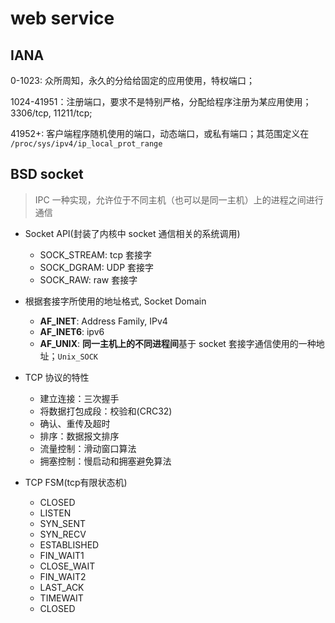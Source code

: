 # web service

## IANA

0-1023: 众所周知，永久的分给给固定的应用使用，特权端口；

1024-41951：注册端口，要求不是特别严格，分配给程序注册为某应用使用；3306/tcp, 11211/tcp;

41952+: 客户端程序随机使用的端口，动态端口，或私有端口；其范围定义在 `/proc/sys/ipv4/ip_local_prot_range`

## BSD socket

> IPC 一种实现，允许位于不同主机（也可以是同一主机）上的进程之间进行通信

- Socket API(封装了内核中 socket 通信相关的系统调用)
  - SOCK_STREAM: tcp 套接字
  - SOCK_DGRAM: UDP 套接字
  - SOCK_RAW: raw 套接字

- 根据套接字所使用的地址格式, Socket Domain
  - **AF_INET**: Address Family, IPv4
  - **AF_INET6**: ipv6
  - **AF_UNIX**: **同一主机上的不同进程间**基于 socket 套接字通信使用的一种地址；`Unix_SOCK`

- TCP 协议的特性
  - 建立连接：三次握手
  - 将数据打包成段：校验和(CRC32)
  - 确认、重传及超时
  - 排序：数据报文排序
  - 流量控制：滑动窗口算法
  - 拥塞控制：慢启动和拥塞避免算法

- TCP FSM(tcp有限状态机)
  - CLOSED
  - LISTEN
  - SYN_SENT
  - SYN_RECV
  - ESTABLISHED
  - FIN_WAIT1
  - CLOSE_WAIT
  - FIN_WAIT2
  - LAST_ACK
  - TIMEWAIT
  - CLOSED
